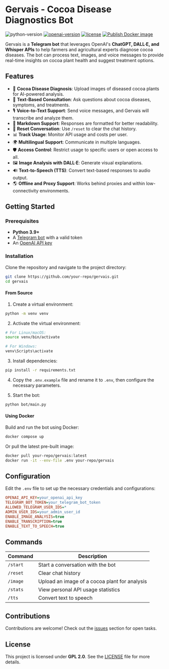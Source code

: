 # Gervais - Cocoa Disease Diagnostics Bot

![python-version](https://img.shields.io/badge/python-3.9-blue.svg)
[![openai-version](https://img.shields.io/badge/openai-1.58.1-orange.svg)](https://openai.com/)
[![license](https://img.shields.io/badge/License-GPL%202.0-brightgreen.svg)](LICENSE)
[![Publish Docker image](https://github.com/your-repo/gervais/actions/workflows/publish.yaml/badge.svg)](https://github.com/your-repo/gervais/actions/workflows/publish.yaml)

Gervais is a **Telegram bot** that leverages OpenAI's **ChatGPT, DALL·E, and Whisper APIs** to help farmers and agricultural experts diagnose cocoa diseases. The bot can process text, images, and voice messages to provide real-time insights on cocoa plant health and suggest treatment options.

## Features

- 🌱 **Cocoa Disease Diagnosis**: Upload images of diseased cocoa plants for AI-powered analysis.
- 🔬 **Text-Based Consultation**: Ask questions about cocoa diseases, symptoms, and treatments.
- 🎙 **Voice-to-Text Support**: Send voice messages, and Gervais will transcribe and analyze them.
- 📝 **Markdown Support**: Responses are formatted for better readability.
- 🔄 **Reset Conversation**: Use `/reset` to clear the chat history.
- 📊 **Track Usage**: Monitor API usage and costs per user.
- 🌍 **Multilingual Support**: Communicate in multiple languages.
- 🛡 **Access Control**: Restrict usage to specific users or open access to all.
- 🖼 **Image Analysis with DALL·E**: Generate visual explanations.
- 🔊 **Text-to-Speech (TTS)**: Convert text-based responses to audio output.
- 🌎 **Offline and Proxy Support**: Works behind proxies and within low-connectivity environments.

## Getting Started

### Prerequisites

- **Python 3.9+**
- A [Telegram bot](https://core.telegram.org/bots#6-botfather) with a valid token
- An [OpenAI API key](https://platform.openai.com/account/api-keys)

### Installation

Clone the repository and navigate to the project directory:

```sh
git clone https://github.com/your-repo/gervais.git
cd gervais
```

#### From Source

1. Create a virtual environment:

```sh
python -m venv venv
```

2. Activate the virtual environment:

```sh
# For Linux/macOS:
source venv/bin/activate

# For Windows:
venv\Scripts\activate
```

3. Install dependencies:

```sh
pip install -r requirements.txt
```

4. Copy the `.env.example` file and rename it to `.env`, then configure the necessary parameters.

5. Start the bot:

```sh
python bot/main.py
```

#### Using Docker

Build and run the bot using Docker:

```sh
docker compose up
```

Or pull the latest pre-built image:

```sh
docker pull your-repo/gervais:latest
docker run -it --env-file .env your-repo/gervais
```

## Configuration

Edit the `.env` file to set up the necessary credentials and configurations:

```ini
OPENAI_API_KEY=your_openai_api_key
TELEGRAM_BOT_TOKEN=your_telegram_bot_token
ALLOWED_TELEGRAM_USER_IDS=*
ADMIN_USER_IDS=your_admin_user_id
ENABLE_IMAGE_ANALYSIS=true
ENABLE_TRANSCRIPTION=true
ENABLE_TEXT_TO_SPEECH=true
```

## Commands

| Command  | Description                                   |
| -------- | --------------------------------------------- |
| `/start` | Start a conversation with the bot             |
| `/reset` | Clear chat history                            |
| `/image` | Upload an image of a cocoa plant for analysis |
| `/stats` | View personal API usage statistics            |
| `/tts`   | Convert text to speech                        |

## Contributions

Contributions are welcome! Check out the [issues](https://github.com/your-repo/gervais/issues) section for open tasks.

## License

This project is licensed under **GPL 2.0**. See the [LICENSE](LICENSE) file for more details.
